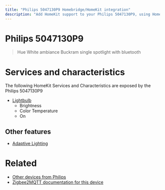 ```yaml
---
title: "Philips 5047130P9 Homebridge/HomeKit integration"
description: "Add HomeKit support to your Philips 5047130P9, using Homebridge, Zigbee2MQTT and homebridge-z2m."
---
```

<!---
This file has been GENERATED using src/docgen/docgen.ts
DO NOT EDIT THIS FILE MANUALLY!
-->
# Philips 5047130P9
> Hue White ambiance Buckram single spotlight with bluetooth


# Services and characteristics
The following HomeKit Services and Characteristics are exposed by
the Philips 5047130P9

* [Lightbulb](../../light.md)
  * Brightness
  * Color Temperature
  * On


## Other features
* [Adaptive Lighting](../../light.md)


# Related
* [Other devices from Philips](../index.md#philips)
* [Zigbee2MQTT documentation for this device](https://www.zigbee2mqtt.io/devices/5047130P9.html)